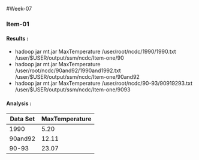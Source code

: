 #Week-07
### Item-01
#### Results :

* hadoop jar mt.jar MaxTemperature /user/root/ncdc/1990/1990.txt /user/$USER/output/ssm/ncdc/Item-one/90
* hadoop jar mt.jar MaxTemperature /user/root/ncdc/90and92/1990and1992.txt /user/$USER/output/ssm/ncdc/Item-one/90and92
* hadoop jar mt.jar MaxTemperature /user/root/ncdc/90-93/90919293.txt /user/$USER/output/ssm/ncdc/Item-one/9093

#### Analysis :

Data Set        | MaxTemperature   |
------------ | --------- |
 1990 | 5.20|
90and92| 12.11|
90-93| 23.07|

